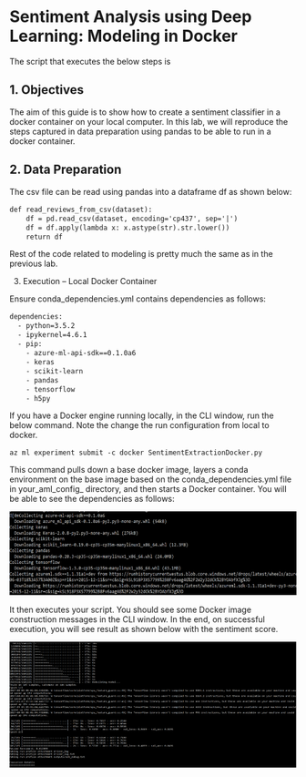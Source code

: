 # Sentiment Analysis using Deep Learning: Modeling in Docker

The script that executes the below steps is

## 1. Objectives

The aim of this guide is to show how to create a sentiment classifier in a docker container on your local computer. In this lab, we will reproduce the steps captured in data preparation using pandas to be able to run in a docker container.

## 2. Data Preparation

The csv file can be read using pandas into a dataframe df as shown below:

```
def read_reviews_from_csv(dataset):
    df = pd.read_csv(dataset, encoding='cp437', sep='|')
    df = df.apply(lambda x: x.astype(str).str.lower())
    return df
```

Rest of the code related to modeling is pretty much the same as in the previous lab.

3. Execution – Local Docker Container

Ensure conda_dependencies.yml contains dependencies as follows:

```
dependencies:
  - python=3.5.2
  - ipykernel=4.6.1
  - pip: 
    - azure-ml-api-sdk==0.1.0a6   
    - keras    
    - scikit-learn
    - pandas
    - tensorflow
    - h5py
```
    
If you have a Docker engine running locally, in the CLI window, run the below command. Note the change the run configuration from local to docker.

```
az ml experiment submit -c docker SentimentExtractionDocker.py
```

This command pulls down a base docker image, layers a conda environment on the base image based on the conda_dependencies.yml file in your_aml_config_ directory, and then starts a Docker container. You will be able to see the dependencies as follows:

![BaseDockerImage](Images/BaseDockerImage.png)

It then executes your script. You should see some Docker image construction messages in the CLI window. In the end, on successful execution, you will see result as shown below with the sentiment score.

![DockerCLIWindow](Images/DockerCLIWindow.png)

